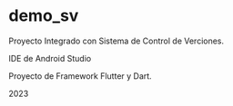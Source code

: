# demo_sv

Proyecto Integrado con Sistema de Control de Verciones.

IDE de Android Studio

Proyecto de Framework Flutter y Dart.

2023
